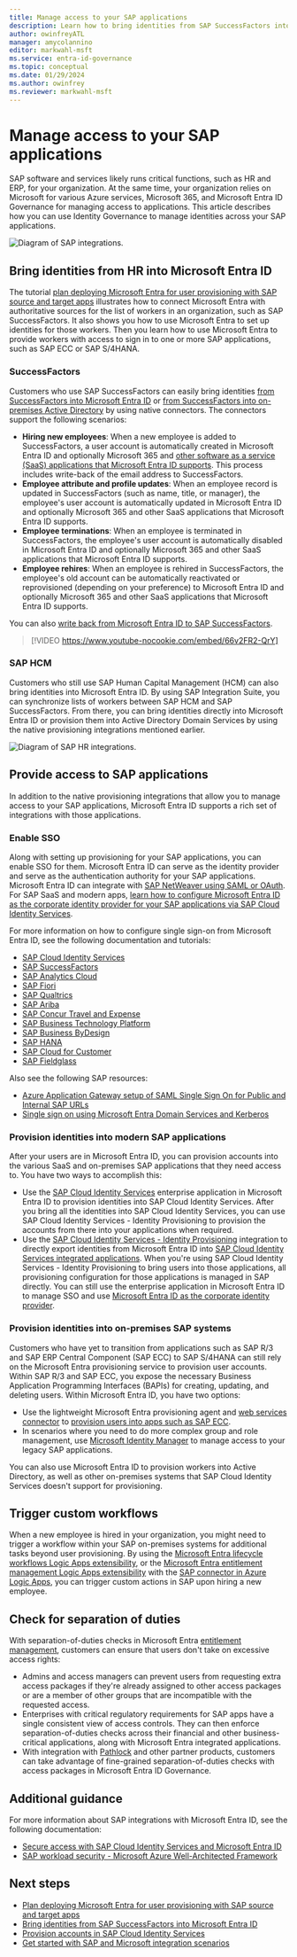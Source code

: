 ```yaml
---
title: Manage access to your SAP applications
description: Learn how to bring identities from SAP SuccessFactors into Microsoft Entra ID and provision access to SAP ECC, SAP S/4HANA, and other SAP applications.
author: owinfreyATL
manager: amycolannino
editor: markwahl-msft
ms.service: entra-id-governance
ms.topic: conceptual
ms.date: 01/29/2024
ms.author: owinfrey
ms.reviewer: markwahl-msft
---
```


# Manage access to your SAP applications

SAP software and services likely runs critical functions, such as HR and ERP, for your organization. At the same time, your organization relies on Microsoft for various Azure services, Microsoft 365, and Microsoft Entra ID Governance for managing access to applications. This article describes how you can use Identity Governance to manage identities across your SAP applications.

![Diagram of SAP integrations.](./media/sap/sap-integrations.png)

<a name='bring-identities-from-hr-into-azure-ad'></a>

## Bring identities from HR into Microsoft Entra ID

The tutorial [plan deploying Microsoft Entra for user provisioning with SAP source and target apps](~/identity/app-provisioning/plan-sap-user-source-and-target.md) illustrates how to connect Microsoft Entra with authoritative sources for the list of workers in an organization, such as SAP SuccessFactors. It also shows you how to use Microsoft Entra to set up identities for those workers. Then you learn how to use Microsoft Entra to provide workers with access to sign in to one or more SAP applications, such as SAP ECC or SAP S/4HANA.

### SuccessFactors

Customers who use SAP SuccessFactors can easily bring identities [from SuccessFactors into Microsoft Entra ID](../identity/saas-apps/sap-successfactors-inbound-provisioning-cloud-only-tutorial.md) or [from SuccessFactors into on-premises Active Directory](../identity/saas-apps/sap-successfactors-inbound-provisioning-tutorial.md) by using native connectors. The connectors support the following scenarios:

* **Hiring new employees**: When a new employee is added to SuccessFactors, a user account is automatically created in Microsoft Entra ID and optionally Microsoft 365 and [other software as a service (SaaS) applications that Microsoft Entra ID supports](../identity/app-provisioning/user-provisioning.md). This process includes write-back of the email address to SuccessFactors.
* **Employee attribute and profile updates**: When an employee record is updated in SuccessFactors (such as name, title, or manager), the employee's user account is automatically updated in Microsoft Entra ID and optionally Microsoft 365 and other SaaS applications that Microsoft Entra ID supports.
* **Employee terminations**: When an employee is terminated in SuccessFactors, the employee's user account is automatically disabled in Microsoft Entra ID and optionally Microsoft 365 and other SaaS applications that Microsoft Entra ID supports.
* **Employee rehires**: When an employee is rehired in SuccessFactors, the employee's old account can be automatically reactivated or reprovisioned (depending on your preference) to Microsoft Entra ID and optionally Microsoft 365 and other SaaS applications that Microsoft Entra ID supports.

You can also [write back from Microsoft Entra ID to SAP SuccessFactors](../identity/saas-apps/sap-successfactors-writeback-tutorial.md).

> [!VIDEO https://www.youtube-nocookie.com/embed/66v2FR2-QrY]

### SAP HCM

Customers who still use SAP Human Capital Management (HCM) can also bring identities into Microsoft Entra ID. By using SAP Integration Suite, you can synchronize lists of workers between SAP HCM and SAP SuccessFactors. From there, you can bring identities directly into Microsoft Entra ID or provision them into Active Directory Domain Services by using the native provisioning integrations mentioned earlier.

![Diagram of SAP HR integrations.](./media/sap/sap-hr.png)

## Provide access to SAP applications

In addition to the native provisioning integrations that allow you to manage access to your SAP applications, Microsoft Entra ID supports a rich set of integrations with those applications.

### Enable SSO

Along with setting up provisioning for your SAP applications, you can enable SSO for them. Microsoft Entra ID can serve as the identity provider and serve as the authentication authority for your SAP applications. Microsoft Entra ID can integrate with [SAP NetWeaver using SAML or OAuth](../identity/saas-apps/sap-netweaver-tutorial.md). For SAP SaaS and modern apps, [learn how to configure Microsoft Entra ID as the corporate identity provider for your SAP applications via SAP Cloud Identity Services](https://help.sap.com/docs/IDENTITY_AUTHENTICATION/6d6d63354d1242d185ab4830fc04feb1/058c7b14209f4f2d8de039da4330a1c1.html).

For more information on how to configure single sign-on from Microsoft Entra ID, see the following documentation and tutorials:

- [SAP Cloud Identity Services](../identity/saas-apps/sap-hana-cloud-platform-identity-authentication-tutorial.md)
- [SAP SuccessFactors](../identity/saas-apps/successfactors-tutorial.md)
- [SAP Analytics Cloud](../identity/saas-apps/sapboc-tutorial.md)
- [SAP Fiori](../identity/saas-apps/sap-fiori-tutorial.md)
- [SAP Qualtrics](../identity/saas-apps/qualtrics-tutorial.md)
- [SAP Ariba](../identity/saas-apps/ariba-tutorial.md)
- [SAP Concur Travel and Expense](../identity/saas-apps/concur-travel-and-expense-tutorial.md)
- [SAP Business Technology Platform](../identity/saas-apps/sap-hana-cloud-platform-tutorial.md)
- [SAP Business ByDesign](../identity/saas-apps/sapbusinessbydesign-tutorial.md)
- [SAP HANA](../identity/saas-apps/saphana-tutorial.md)
- [SAP Cloud for Customer](../identity/saas-apps/sap-customer-cloud-tutorial.md)
- [SAP Fieldglass](../identity/saas-apps/fieldglass-tutorial.md)

Also see the following SAP resources:

- [Azure Application Gateway setup of SAML Single Sign On for Public and Internal SAP URLs](https://blogs.sap.com/2020/12/10/sap-on-azure-single-sign-on-configuration-using-saml-and-azure-active-directory-for-public-and-internal-urls/)
- [Single sign on using Microsoft Entra Domain Services and Kerberos](https://blogs.sap.com/2018/08/03/your-sap-on-azure-part-8-single-sign-on-using-azure-ad-domain-services/)

### Provision identities into modern SAP applications

After your users are in Microsoft Entra ID, you can provision accounts into the various SaaS and on-premises SAP applications that they need access to. You have two ways to accomplish this:

- Use the [SAP Cloud Identity Services](../identity/saas-apps/sap-cloud-platform-identity-authentication-provisioning-tutorial.md) enterprise application in Microsoft Entra ID to provision identities into SAP Cloud Identity Services. After you bring all the identities into SAP Cloud Identity Services, you can use SAP Cloud Identity Services - Identity Provisioning to provision the accounts from there into your applications when required.
- Use the [SAP Cloud Identity Services - Identity Provisioning](https://help.sap.com/docs/IDENTITY_PROVISIONING/f48e822d6d484fa5ade7dda78b64d9f5/f2b2df8a273642a1bf801e99ecc4a043.html) integration to directly export identities from Microsoft Entra ID into [SAP Cloud Identity Services integrated applications](https://help.sap.com/docs/IDENTITY_PROVISIONING/f48e822d6d484fa5ade7dda78b64d9f5/ab3f641552464c79b94d10b9205fd721.html). When you're using SAP Cloud Identity Services - Identity Provisioning to bring users into those applications, all provisioning configuration for those applications is managed in SAP directly. You can still use the enterprise application in Microsoft Entra ID to manage SSO and use [Microsoft Entra ID as the corporate identity provider](https://help.sap.com/docs/IDENTITY_AUTHENTICATION/6d6d63354d1242d185ab4830fc04feb1/058c7b14209f4f2d8de039da4330a1c1.html).

### Provision identities into on-premises SAP systems

Customers who have yet to transition from applications such as  SAP R/3 and SAP ERP Central Component (SAP ECC) to SAP S/4HANA can still rely on the Microsoft Entra provisioning service to provision user accounts. Within SAP R/3 and SAP ECC, you expose the necessary Business Application Programming Interfaces (BAPIs) for creating, updating, and deleting users. Within Microsoft Entra ID, you have two options:

* Use the lightweight Microsoft Entra provisioning agent and [web services connector](../identity/app-provisioning/on-premises-web-services-connector.md) to [provision users into apps such as SAP ECC](../identity/app-provisioning/on-premises-sap-connector-configure.md).
* In scenarios where you need to do more complex group and role management, use [Microsoft Identity Manager](/microsoft-identity-manager/reference/microsoft-identity-manager-2016-ma-ws) to manage access to your legacy SAP applications.

You can also use Microsoft Entra ID to provision workers into Active Directory, as well as other on-premises systems that SAP Cloud Identity Services doesn't support for provisioning.

## Trigger custom workflows

When a new employee is hired in your organization, you might need to trigger a workflow within your SAP on-premises systems for additional tasks beyond user provisioning. By using the [Microsoft Entra lifecycle workflows Logic Apps extensibility](lifecycle-workflow-extensibility.md), or the [Microsoft Entra entitlement management Logic Apps extensibility](entitlement-management-logic-apps-integration.md) with the [SAP connector in Azure Logic Apps](/azure/logic-apps/logic-apps-using-sap-connector), you can trigger custom actions in SAP upon hiring a new employee.

## Check for separation of duties

With separation-of-duties checks in Microsoft Entra [entitlement management](https://techcommunity.microsoft.com/t5/azure-active-directory-identity/ensure-compliance-using-separation-of-duties-checks-in-access/ba-p/2466939), customers can ensure that users don't take on excessive access rights:

* Admins and access managers can prevent users from requesting extra access packages if they're already assigned to other access packages or are a member of other groups that are incompatible with the requested access.
* Enterprises with critical regulatory requirements for SAP apps have a single consistent view of access controls. They can then enforce separation-of-duties checks across their financial and other business-critical applications, along with Microsoft Entra integrated applications.
* With integration with [Pathlock](https://pathlock.com/applications/microsoft-entra-id-governance/) and other partner products, customers can take advantage of fine-grained separation-of-duties checks with access packages in Microsoft Entra ID Governance.

## Additional guidance

For more information about SAP integrations with Microsoft Entra ID, see the following documentation:

- [Secure access with SAP Cloud Identity Services and Microsoft Entra ID](../fundamentals/scenario-azure-first-sap-identity-integration.md)
- [SAP workload security - Microsoft Azure Well-Architected Framework](/azure/architecture/framework/sap/security)

## Next steps

* [Plan deploying Microsoft Entra for user provisioning with SAP source and target apps](~/identity/app-provisioning/plan-sap-user-source-and-target.md)
* [Bring identities from SAP SuccessFactors into Microsoft Entra ID](../identity/saas-apps/sap-successfactors-inbound-provisioning-cloud-only-tutorial.md)
* [Provision accounts in SAP Cloud Identity Services](../identity/saas-apps/sap-cloud-platform-identity-authentication-provisioning-tutorial.md)
* [Get started with SAP and Microsoft integration scenarios](/azure/sap/workloads/integration-get-started)
